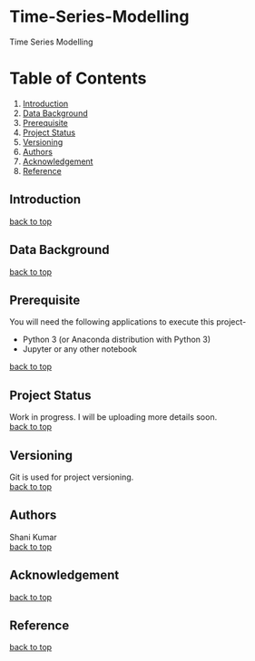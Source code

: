# Time-Series-Modelling
Time Series Modelling

# Table of Contents
1. [Introduction](#introduction)
2. [Data Background](#data-background)
3. [Prerequisite](#prerequisite)
4. [Project Status](#project-status)
5. [Versioning](#versioning)
6. [Authors](#authors)
7. [Acknowledgement](#acknowledgement)
8. [Reference](#reference)

## Introduction


[back to top](#table-of-contents)
## Data Background


[back to top](#table-of-contents)
## Prerequisite
You will need the following applications to execute this project-

* Python 3 (or Anaconda distribution with Python 3)
* Jupyter or any other notebook

[back to top](#table-of-contents)

## Project Status
Work in progress. I will be uploading more details soon. \
[back to top](#table-of-contents)

## Versioning
Git is used for project versioning. \
[back to top](#table-of-contents)

## Authors
Shani Kumar \
[back to top](#table-of-contents)

## Acknowledgement

[back to top](#table-of-contents)

## Reference

[back to top](#table-of-contents)
